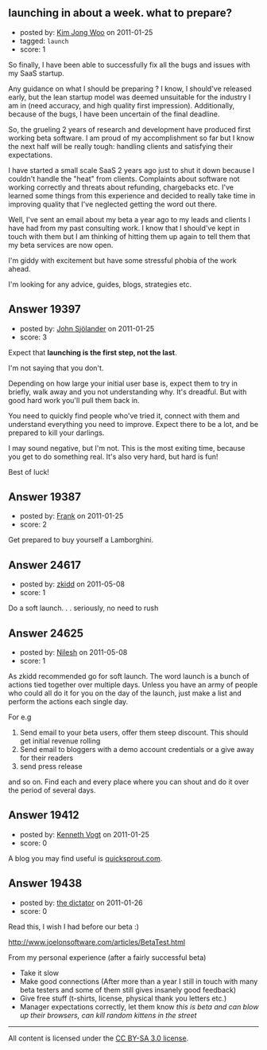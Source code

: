## launching in about a week. what to prepare?

- posted by: [Kim Jong Woo](https://stackexchange.com/users/-1/3650-kim-jong-woo) on 2011-01-25
- tagged: `launch`
- score: 1

So finally, I have been able to successfully fix all the bugs and issues with my SaaS startup.

Any guidance on what I should be preparing ? I know, I should've released early, but the lean startup model was deemed unsuitable for the industry I am in (need accuracy, and high quality first impression). Additionally, because of the bugs, I have been uncertain of the final deadline. 

So, the grueling 2 years of research and development have produced first working beta software. I am proud of my accomplishment so far but I know the next half will be really tough: handling clients and satisfying their expectations.

I have started a small scale SaaS 2 years ago just to shut it down because I couldn't handle the "heat" from clients. Complaints about software not working correctly and threats about refunding, chargebacks etc. I've learned some things from this experience and decided to really take time in improving quality that I've neglected getting the word out there.

Well, I've sent an email about my beta a year ago to my leads and clients I have had from my past consulting work. I know that I should've kept in touch with them but I am thinking of hitting them up again to tell them that my beta services are now open.

I'm giddy with excitement but have some stressful phobia of the work ahead. 

I'm looking for any advice, guides, blogs, strategies etc.


## Answer 19397

- posted by: [John Sjölander](https://stackexchange.com/users/-1/5866-john-sj-lander) on 2011-01-25
- score: 3

Expect that **launching is the first step, not the last**.

I'm not saying that you don't.

Depending on how large your initial user base is, expect them to try in briefly, walk away and you not understanding why. It's dreadful. But with good hard work you'll pull them back in.

You need to quickly find people who've tried it, connect with them and understand everything you need to improve. Expect there to be a lot, and be prepared to kill your darlings.

I may sound negative, but I'm not. This is the most exiting time, because you get to do something real. It's also very hard, but hard is fun!

Best of luck!


## Answer 19387

- posted by: [Frank](https://stackexchange.com/users/-1/4858-frank) on 2011-01-25
- score: 2

Get prepared to buy yourself a Lamborghini. 


## Answer 24617

- posted by: [zkidd](https://stackexchange.com/users/-1/5985-zkidd) on 2011-05-08
- score: 1

Do a soft launch. . . seriously, no need to rush 



## Answer 24625

- posted by: [Nilesh](https://stackexchange.com/users/-1/6985-nilesh) on 2011-05-08
- score: 1

As zkidd recommended go for soft launch. The word launch is a bunch of actions tied together over multiple days. Unless you have an army of people who could all do it for you on the day of the launch, just make a list and perform the actions each single day.

For e.g 

 1. Send email to your beta users, offer them steep discount. This should get initial revenue rolling
 2. Send email to bloggers with a demo account credentials or a give away for their readers
 3. send press release

and so on.
Find each and every place where you can shout and do it over the period of several days.




## Answer 19412

- posted by: [Kenneth Vogt](https://stackexchange.com/users/-1/6736-kenneth-vogt) on 2011-01-25
- score: 0

<p>A blog you may find useful is <a href="http://quicksprout.com" rel="nofollow">quicksprout.com</a>.</p>



## Answer 19438

- posted by: [the dictator](https://stackexchange.com/users/-1/473-the-dictator) on 2011-01-26
- score: 0

Read this, I wish I had before our beta :)

http://www.joelonsoftware.com/articles/BetaTest.html

From my personal experience (after a fairly successful beta)

 * Take it slow
 * Make good connections (After more than a year I still in touch with many beta testers and some of them still gives insanely good feedback)
 * Give free stuff (t-shirts, license, physical thank you letters etc.)
 * Manager expectations correctly, let them know *this is beta and can blow up their browsers, can kill random kittens in the street*



---

All content is licensed under the [CC BY-SA 3.0 license](https://creativecommons.org/licenses/by-sa/3.0/).
